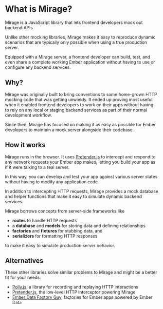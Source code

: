 # What is Mirage?

Mirage is a JavaScript library that lets frontend developers mock out backend APIs.

Unlike other mocking libraries, Mirage makes it easy to reproduce dynamic scenarios that are typically only possible when using a true production server.

Equipped with a Mirage server, a frontend developer can build, test, and even share a complete working Ember application without having to use or configure any backend services.

## Why?

Mirage was originally built to bring conventions to some home-grown HTTP mocking code that was getting unwieldy. It ended up proving most useful when it enabled frontend developers to work on their apps without having to rely on any local or staging backend services as part of their normal development workflow.

Since then, Mirage has focused on making it as easy as possible for Ember developers to maintain a mock server alongside their codebase.

## How it works

Mirage runs in the browser. It uses [Pretender.js](https://github.com/pretenderjs/pretender) to intercept and respond to any network requests your Ember app makes, letting you build your app as if it were talking to a real server.

In this way, you can develop and test your app against various server states without having to modify any application code.

In addition to intercepting HTTP requests, Mirage provides a mock database and helper functions that make it easy to simulate dynamic backend services.

Mirage borrows concepts from server-side frameworks like

  - **routes** to handle HTTP requests
  - a **database** and **models** for storing data and defining relationships
  - **factories** and **fixtures** for stubbing data, and
  - **serializers** for formatting HTTP responses

to make it easy to simulate production server behavior.

## Alternatives

These other libraries solve similar problems to Mirage and might be a better fit for your needs:

- [Polly.js](https://netflix.github.io/pollyjs/#/), a library for recording and replaying HTTP interactions
- [Pretender.js](https://github.com/pretenderjs/pretender), the low-level HTTP interceptor powering Mirage
- [Ember Data Factory Guy](https://github.com/danielspaniel/ember-data-factory-guy), factories for Ember apps powered by Ember Data
